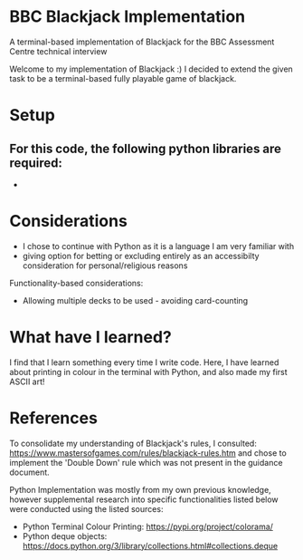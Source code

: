 # BBC Blackjack Implementation
 A terminal-based implementation of Blackjack for the BBC Assessment Centre technical interview


Welcome to my implementation of Blackjack :)
I decided to extend the given task to be a terminal-based fully playable game of blackjack.

# Setup
For this code, the following python libraries are required:
-
-

# Considerations
- I chose to continue with Python as it is a language I am very familiar with
- giving option for betting or excluding entirely as an accessibilty consideration for personal/religious reasons


Functionality-based considerations:
- Allowing multiple decks to be used - avoiding card-counting

# What have I learned?

I find that I learn something every time I write code.
Here, I have learned about printing in colour in the terminal with Python, and also
made my first ASCII art! 

# References
To consolidate my understanding of Blackjack's rules, I consulted:
https://www.mastersofgames.com/rules/blackjack-rules.htm
and chose to implement the 'Double Down' rule which was not present in the guidance document.

Python Implementation was mostly from my own previous knowledge, however supplemental research into 
specific functionalities listed below were conducted using the listed sources:
- Python Terminal Colour Printing: https://pypi.org/project/colorama/
- Python deque objects: https://docs.python.org/3/library/collections.html#collections.deque


